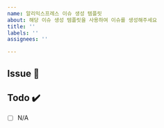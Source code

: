 ```yaml
---
name: 알리익스프레스 이슈 생성 템플릿
about: 해당 이슈 생성 템플릿을 사용하여 이슈를 생성해주세요
title: ''
labels: ''
assignees: ''

---
```

## Issue 📌
[//]: # (전체 작업에 대해 간략한 설명)

## Todo ✔️
[//]: # (해야할 일 간단한 체크리스트)
- [ ] N/A